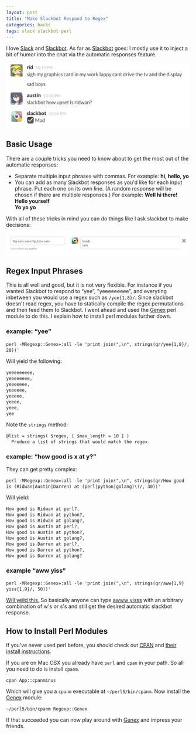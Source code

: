 ```yaml
---
layout: post 
title: "Make Slackbot Respond to Regex" 
categories: hacks
tags: slack slackbot perl
---
```


I love [Slack][] and [Slackbot][]. As far as [Slackbot][] goes: I mostly use it to inject a bit of humor into the chat via the automatic responses feature.

![Ridwan getting upset](/assets/slackbotridupset.png)

## Basic Usage

There are a couple tricks you need to know about to get the most out of the
automatic responses:

>
- Separate multiple input phrases with commas. For example: **hi, hello, yo**
- You can add as many Slackbot responses as you'd like for each input phrase. Put each one on its own line. (A random response will be chosen if there are multiple responses.) For example:
  **Well hi there!  
  Hello yourself  
  Yo yo yo**

With all of these tricks in mind you can do things like I ask slackbot to make
decisions:

![flip coin](/assets/slackbotflipcoin.png)

## Regex Input Phrases

This is all well and good, but it is not very flexible. For instance if you
wanted Slackbot to respond to “yee”, ”yeeeeeeeee”, and everyting inbetween you
would use a regex such as `/yee{1,8}/`. Since slackbot doesn't read regex, you
have to statically compile the regex permutations and then feed them to
Slackbot. I went ahead and used the [Genex][] perl module to do this. I explain
how to install perl modules further down.

### example: “yee”

```
perl -MRegexp::Genex=:all -le 'print join(",\n", strings(qr/yee{1,8}/, 20))'
```

Will yield the following:

```
yeeeeeeeee,
yeeeeeeee,
yeeeeeee,
yeeeeee,
yeeeee,
yeeee,
yeee,
yee
```

Note the `strings` method:

```
@list = strings( $regex, [ $max_length = 10 ] )
  Produce a list of strings that would match the regex.
```

### example: “how good is x at y?”

They can get pretty complex:

```
perl -MRegexp::Genex=:all -le 'print join(",\n", strings(qr/How good is (Ridwan|Austin|Darren) at (perl|python|golang)\?/, 30))'
```

Will yield:

```
How good is Ridwan at perl?,
How good is Ridwan at python?,
How good is Ridwan at golang?,
How good is Austin at perl?,
How good is Austin at python?,
How good is Austin at golang?,
How good is Darren at perl?,
How good is Darren at python?,
How good is Darren at golang?
```

### example “aww yiss”

```
perl -MRegexp::Genex=:all -le 'print join(",\n", strings(qr/aww{1,9} yiss{1,9}/, 50))'
```

[Will yeild this.](https://gist.github.com/7a04e52b8c08973d4c7e) So basically
anyone can type [awww yisss](http://www.harkavagrant.com/index.php?id=125) with
an arbitrary combination of w's or s's and still get the desired automatic
slackbot response.

## How to Install Perl Modules

If you've never used perl before, you should check out
[CPAN](http://www.cpan.org/modules/index.html) and [their install
instructions](http://www.cpan.org/modules/INSTALL.html). 

If you are on Mac OSX you already have `perl` and `cpan` in your path. So all
you need to do is install `cpanm`.

```
cpan App::cpanminus
```

Which will give you a `cpanm` executable at `~/perl5/bin/cpanm`. Now install the
[Genex][] module:

```
~/perl5/bin/cpanm Regexp::Genex
```

If that succeeded you can now play around with [Genex][] and impress your
friends.

[Slack]: https://slack.com/
[Slackbot]: https://slack.zendesk.com/hc/en-us/articles/202026038-Slackbot-your-setup-assistant-personal-notepad-and-programmable-bot
[Genex]: http://search.cpan.org/~bowmanbs/Regexp-Genex-0.07/lib/Regexp/Genex.pm
